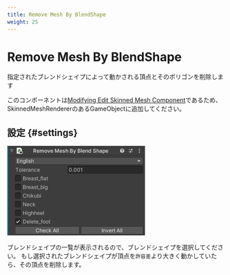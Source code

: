 ```yaml
---
title: Remove Mesh By BlendShape
weight: 25
---
```


# Remove Mesh By BlendShape

指定されたブレンドシェイプによって動かされる頂点とそのポリゴンを削除します

このコンポーネントは[Modifying Edit Skinned Mesh Component](../../component-kind/edit-skinned-mesh-components#modifying-component)であるため、SkinnedMeshRendererのあるGameObjectに追加してください。

## 設定 {#settings}

![component.png](component.png)

ブレンドシェイプの一覧が表示されるので、ブレンドシェイプを選択してください。
もし選択されたブレンドシェイプが頂点を`許容差`より大きく動かしていたら、その頂点を削除します。

